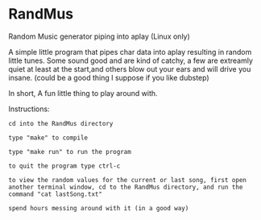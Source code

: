 RandMus
=======

Random Music generator piping into aplay (Linux only)

A simple little program that pipes char data into aplay resulting in random little tunes.
Some sound good and are kind of catchy, a few are extreamly quiet at least at the start,and others blow out your ears and will drive you insane. (could be a good thing I suppose if you like dubstep)

In short, A fun little thing to play around with.

Instructions:

	cd into the RandMus directory
	
	type "make" to compile
	
	type "make run" to run the program
	
	to quit the program type ctrl-c
	
	to view the random values for the current or last song, first open another terminal window, cd to the RandMus directory, and run the command "cat lastSong.txt"
	
	spend hours messing around with it (in a good way)

